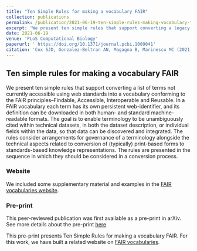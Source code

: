 ```yaml
---
title: "Ten Simple Rules for making a vocabulary FAIR"
collection: publications
permalink: /publication/2021-06-19-ten-simple-rules-making-vocabulary-fair
excerpt: 'We present ten simple rules that support converting a legacy vocabulary—a list of terms available in a print-based glossary or in a table not accessible using web standards—into a FAIR vocabulary. Various pathways may be followed to publish the FAIR vocabulary, but we emphasise particularly the goal of providing a globally unique resolvable identifier for each term or concept. A standard representation of the concept should be returned when the individual web identifier is resolved, using SKOS or OWL serialised in an RDF-based representation for machine-interchange and in a web-page for human consumption. Guidelines for vocabulary and term metadata are provided, as well as development and maintenance considerations. The rules are arranged as a stepwise recipe for creating a FAIR vocabulary based on the legacy vocabulary. By following these rules you can achieve the outcome of converting a legacy vocabulary into a standalone FAIR vocabulary, which can be used for unambiguous data annotation. In turn, this increases data interoperability and enables data integration.'
date: 2021-06-19
venue: 'PLoS Computational Biology'
paperurl: ' https://doi.org/10.1371/journal.pcbi.1009041'
citation: 'Cox SJD, Gonzalez-Beltran AN, Magagna B, Marinescu MC (2021) Ten simple rules for making a vocabulary FAIR. PLOS Computational Biology 17(6): e1009041. https://doi.org/10.1371/journal.pcbi.1009041'
---
```


## Ten simple rules for making a vocabulary FAIR

We present ten simple rules that support converting a list of terms not currently accessible using web standards into a vocabulary conforming to the FAIR principles–Findable, Accessible, Interoperable and Reusable. In a FAIR vocabulary each term has its own persistent web-identifier, and its definition can be downloaded in both human- and standard machine-readable formats. The goal is to enable terminology to be unambiguously cited within technical datasets, in both the dataset description, or individual fields within the data, so that data can be discovered and integrated. The rules consider arrangements for governance of a terminology alongside the technical aspects related to conversion of (typically) print-based forms to standards-based knowledge representations. The rules are presented in the sequence in which they should be considered in a conversion process.

### Website

We included some supplementary material and examples in the [FAIR vocabularies website](https://fairvocabularies.github.io/).

### Pre-print

This peer-reviewed publication was first available as a pre-print in arXiv. See more details about the pre-print [here](https://agbeltran.github.io/publication/2020-12-03-ten-simple-rules-making-vocabulary-fair)

This pre-print presents Ten Simple Rules for making a vocabulary FAIR. For this work, we have built a related website on [FAIR vocabularies](https://fairvocabularies.github.io/).